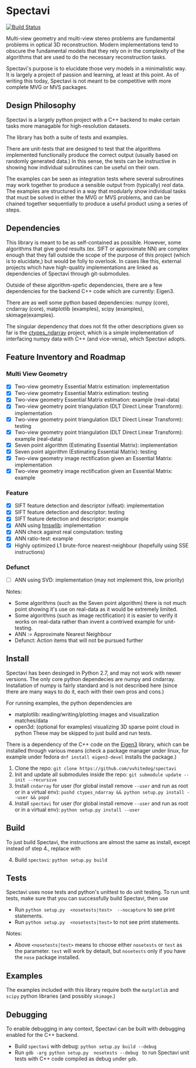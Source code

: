 # Spectavi

[![Build Status](https://travis-ci.org/vvhitedog/spectavi.svg?branch=master)](https://travis-ci.org/vvhitedog/spectavi)

Multi-view geometry and multi-view stereo problems are fundamental problems in
optical 3D reconstruction. Modern implementations tend to obscure the
fundamental models that they rely on in the complexity of the algorithms that
are used to do the necessary reconstruction tasks.

Spectavi's purpose is to elucidate those very models in a minimalistic way.
It is largely a project of passion and learning, at least at this point. As
of writing this today, Spectavi is not meant to be competitive with more
complete MVG or MVS packages.

## Design Philosophy

Spectavi is a largely python project with a C++ backend to make certain tasks
more managable for high-resolution datasets.

The library has both a suite of tests and examples.

There are unit-tests that are designed to test that the algorithms
implemented functionally produce the correct output (usually based
on randomly generated data.) In this sense, the tests can be instructive in
showing how individual subroutines can be useful on their own.

The examples can be seen as integration tests where several subroutines may
work together to produce a sensible output from (typically) *real* data. The
examples are structured in a way that modularly show individual tasks that must
be solved in either the MVG or MVS problems, and can be chained together
sequentially to produce a useful product using a series of steps.

## Dependencies

This library is meant to be as self-contained as possible. However, some
algorithms that give good results (ex. SIFT or approximate NN) are complex
enough that they fall outside the scope of the purpose of this project (which
is to elucidate,) but would be folly to overlook. In cases like this, external
projects which have high-quality implementations are linked as dependencies of
Spectavi through git-submodules. 

Outside of these algorithm-spefic dependencies, there are a few dependencies 
for the backend C++ code which are currently: Eigen3.

There are as well some python based dependencies: numpy (core), cndarray
(core), matplotlib (examples),  scipy (examples), skimage(examples).

The singular dependency that does not fit the other descriptions given so
far is the [ctypes_ndarray](https://github.com/vvhitedog/ctypes_ndarray)
project, which is a simple implementation of interfacing numpy data with C++
(and vice-versa), which Spectavi adopts.

## Feature Inventory and Roadmap

### Multi View Geometry
- [x] Two-view geometry Essential Matrix estimation: implementation
- [x] Two-view geometry Essential Matrix estimation: testing
- [x] Two-view geometry Essential Matrix estimation: example (real-data)
- [x] Two-view geometry point triangulation (DLT Direct Linear Transform): implementation
- [x] Two-view geometry point triangulation (DLT Direct Linear Transform): testing
- [x] Two-view geometry point triangulation (DLT Direct Linear Transform): example (real-data)
- [x] Seven point algorithm (Estimating Essential Matrix): implementation
- [x] Seven point algorithm (Estimating Essential Matrix): testing
- [x] Two-view geometry image rectification given an Essential Matrix: implementation
- [x] Two-view geometry image rectification given an Essential Matrix: example

### Feature
- [x] SIFT feature detection and descriptor (vlfeat): implementation
- [x] SIFT feature detection and descriptor: testing
- [x] SIFT feature detection and descriptor: example
- [x] ANN using [hnswlib](https://github.com/nmslib/hnswlib): implementation
- [x] ANN check against real computation: testing
- [x] ANN ratio-test: example
- [x] Highly optimized L1 brute-force nearest-neighbour (hopefully using SSE instructions)

### Defunct
- [ ] ANN using SVD: implementation (may not implement this, low priority)

Notes:
- Some algorithms (such as the Seven point algorithm) there is not much point showing it's use on real-data as it would be extremely limited.
- Some algorithms (such as image rectification) it is easier to verify it works on real-data rather than invent a contrived example for unit-testing.
- ANN := Approximate Nearest Neighbour
- Defunct: Action items that will not be pursued further

## Install

Spectavi has been desinged in Python 2.7, and may not work with newer versions.
The only core python dependecies are numpy and cndarray. Installation of numpy
is fairly standard and is not described here (since there are many ways to do
it, each with their own pros and cons.) 

For running examples, the python dependencies are
- matplotlib: reading/writing/plotting images and visualization matches/data 
- open3d: (optional for examples) visualizing 3D sparse point cloud in python
These may be skipped to just build and run tests. 

There is a dependency of the C++ code on the
[Eigen3](http://eigen.tuxfamily.org/index.php?title=Main_Page) library, which
can be installed through various means (check a package manager under linux,
for example under fedora `dnf install eigen3-devel` installs the package.)

1. Clone the repo: `git clone https://github.com/vvhitedog/spectavi`
2. Init and update all submodules inside the repo: `git submodule update --init --recursive`
3. Install `cndarray` for user (for global install remove `--user` and run as root or in a virtual env): `pushd ctypes_ndarray && python setup.py install --user && popd` 
4. Install `spectavi` for user (for global install remove `--user` and run as root or in a virtual env): `python setup.py install --user`

## Build

To just build Spectavi, the instructions are almost the same as install, except instead of step 4., replace with 

4. Build `spectavi`: `python setup.py build`


## Tests

Spectavi uses nose tests and python's unittest to do unit testing. To run unit
tests, make sure that you can successfully build Spectavi, then use

* Run `python setup.py  <nosetests|test>  --nocapture` to see print statements.
* Run `python setup.py  <nosetests|test>` to not see print statements.

Notes:
- Above `<nosetests|test>` means to choose either `nosetests` or `test` as the parameter. `test` will work by detault, but `nosetests` only if you  have the `nose` package installed.

## Examples

The examples included with this library require both the `matplotlib` and
`scipy` python libraries (and possibly `skimage`.)


## Debugging

To enable debugging in any context, Spectavi can be built with debugging enabled for the C++ backend.

* Build `spectavi` with debug: `python setup.py build --debug`
* Run `gdb -arg python setup.py  nosetests --debug ` to run Spectavi unit tests with C++ code compiled as debug under `gdb`.


